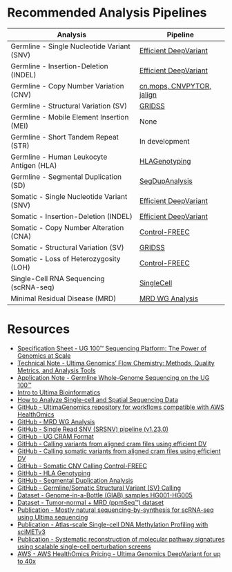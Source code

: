 # Recommended Analysis Pipelines

| Analysis                                   | Pipeline                                                                                                                                                |
|--------------------------------------------|---------------------------------------------------------------------------------------------------------------------------------------------------------|
| Germline - Single Nucleotide Variant (SNV) | [Efficient DeepVariant](https://github.com/Ultimagen/healthomics-workflows/blob/main/workflows/efficient_dv/howto-germline-calling-efficient-dv.md)     |
| Germline - Insertion-Deletion (INDEL)      | [Efficient DeepVariant](https://github.com/Ultimagen/healthomics-workflows/blob/main/workflows/efficient_dv/howto-germline-calling-efficient-dv.md)     |
| Germline - Copy Number Variation (CNV)     | [cn.mops, CNVPYTOR, jalign](https://github.com/Ultimagen/healthomics-workflows/blob/main/workflows/germline_CNV_pipeline/germline_CNV_pipeline.md)      |
| Germline - Structural Variation (SV)       | [GRIDSS](https://github.com/Ultimagen/healthomics-workflows/blob/main/workflows/structural_variant_pipeline/howto-structural-variant-calling.md)        |
| Germline - Mobile Element Insertion (MEI)  | None                                                                                                                                                    |
| Germline - Short Tandem Repeat (STR)       | In development                                                                                                                                          |
| Germline - Human Leukocyte Antigen (HLA)   | [HLAGenotyping](https://github.com/Ultimagen/healthomics-workflows/blob/main/workflows/hla_genotyping/hla_genotyping.md)                                |
| Germline - Segmental Duplication (SD)      | [SegDupAnalysis](https://github.com/Ultimagen/healthomics-workflows/blob/main/workflows/segdup/segdup.md)                                               |
| Somatic - Single Nucleotide Variant (SNV)  | [Efficient DeepVariant](https://github.com/Ultimagen/healthomics-workflows/blob/main/workflows/efficient_dv/howto-somatic-calling-efficient-dv.md)      |
| Somatic - Insertion-Deletion (INDEL)       | [Efficient DeepVariant](https://github.com/Ultimagen/healthomics-workflows/blob/main/workflows/efficient_dv/howto-somatic-calling-efficient-dv.md)      |
| Somatic - Copy Number Alteration (CNA)     | [Control-FREEC](https://github.com/Ultimagen/healthomics-workflows/blob/main/workflows/controlFREEC_pipeline/controlFREEC_pipeline.md)                  |
| Somatic - Structural Variation (SV)        | [GRIDSS](https://github.com/Ultimagen/healthomics-workflows/blob/main/workflows/structural_variant_pipeline/howto-structural-variant-calling.md)        |
| Somatic - Loss of Heterozygosity (LOH)     | [Control-FREEC](https://github.com/Ultimagen/healthomics-workflows/blob/main/workflows/controlFREEC_pipeline/controlFREEC_pipeline.md)                  |
| Single-Cell RNA Sequencing (scRNA-seq)     | [SingleCell](https://github.com/Ultimagen/healthomics-workflows/blob/main/workflows/single_cell_general/single_cell_general.md)                         |
| Minimal Residual Disease (MRD)             | [MRD WG Analysis](https://github.com/Ultimagen/healthomics-workflows/blob/main/workflows/mrd_featuremap/howto-mrd-wg-analysis.md)                       |

# Resources
- [Specification Sheet - UG 100™ Sequencing Platform: The Power of Genomics at Scale](https://cdn.sanity.io/files/l7780ks7/production-2024/b94bb743cd49c3beaf794e6452c7e0393ee3576b.pdf)
- [Technical Note - Ultima Genomics’ Flow Chemistry: Methods, Quality Metrics, and Analysis Tools](https://cdn.sanity.io/files/l7780ks7/production-2024/e1e5d881d88c53fe1b9ca481323ae407c1fe21ce.pdf)
- [Application Note - Germline Whole-Genome Sequencing on the UG 100™](https://cdn.sanity.io/files/l7780ks7/production-2024/f8fd8ef0ac9c81a625c52397dbb21f760ae4a6bc.pdf)
- [Intro to Ultima Bioinformatics](https://www.ultimagenomics.com/products/start-bioinformatics/)
- [How to Analyze Single-cell and Spatial Sequencing Data](https://www.ultimagenomics.com/products/single-cell-spatial-learn-more/)
- [GitHub - UltimaGenomics repository for workflows compatible with AWS HealthOmics](https://github.com/Ultimagen/healthomics-workflows/tree/main)
- [GitHub - MRD WG Analysis](https://github.com/Ultimagen/healthomics-workflows/blob/main/workflows/mrd_featuremap/howto-mrd-wg-analysis.md)
- [GitHub - Single Read SNV (SRSNV) pipeline (v1.23.0)](https://github.com/Ultimagen/healthomics-workflows/blob/main/workflows/single_read_snv/howto-single-read-snv.md#introduction)
- [GitHub - UG CRAM Format](https://github.com/Ultimagen/healthomics-workflows/blob/main/docs/UG_cram_format.pdf)
- [GitHub - Calling variants from aligned cram files using efficient DV](https://github.com/Ultimagen/healthomics-workflows/blob/main/workflows/efficient_dv/howto-germline-calling-efficient-dv.md)
- [GitHub - Calling somatic variants from aligned cram files using efficient DV](https://github.com/Ultimagen/healthomics-workflows/blob/main/workflows/efficient_dv/howto-somatic-calling-efficient-dv.md)
- [GitHub - Somatic CNV Calling Control-FREEC](https://github.com/Ultimagen/healthomics-workflows/blob/main/workflows/controlFREEC_pipeline/controlFREEC_pipeline.md)
- [GitHub - HLA Genotyping](https://github.com/Ultimagen/healthomics-workflows/blob/main/workflows/hla_genotyping/hla_genotyping.md)
- [GitHub - Segmental Duplication Analysis](https://github.com/Ultimagen/healthomics-workflows/blob/main/workflows/segdup/segdup.md)
- [GitHub - Germline/Somatic Structural Variant (SV) Calling](https://github.com/Ultimagen/healthomics-workflows/blob/main/workflows/structural_variant_pipeline/howto-structural-variant-calling.md)
- [Dataset - Genome-in-a-Bottle (GIAB) samples HG001-HG005](https://cdn.sanity.io/files/l7780ks7/production-2024/0a1b6a62a6da3e3fcafb81cad4c8ff2ffe85dd41.pdf)
- [Dataset - Tumor-normal + MRD (ppmSeq™) dataset](https://cdn.sanity.io/files/l7780ks7/production-2024/8039583d45aaba4bbd10993e14f5e6e1414a79fd.pdf)
- [Publication - Mostly natural sequencing-by-synthesis for scRNA-seq using Ultima sequencing](https://doi.org/10.1038/s41587-022-01452-6)
- [Publication - Atlas-scale Single-cell DNA Methylation Profiling with sciMETv3](https://doi.org/10.1016/j.xgen.2024.100726)
- [Publication - Systematic reconstruction of molecular pathway signatures using scalable single-cell perturbation screens](https://doi.org/10.1038/s41556-025-01622-z)
- [AWS - AWS HealthOmics Pricing - Ultima Genomics DeepVariant for up to 40x](https://aws.amazon.com/healthomics/pricing/)
